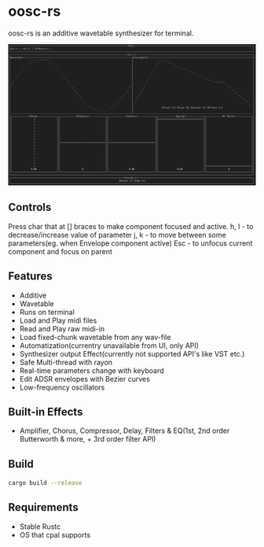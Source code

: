 # oosc-rs

oosc-rs is an additive wavetable synthesizer for terminal.

![oosc](repo/oosc.png)

## Controls
Press char that at [] braces to make component focused and active. 
h, l - to decrease/increase value of parameter
j, k - to move between some parameters(eg. when Envelope component active)
Esc - to unfocus current component and focus on parent

## Features
- Additive
- Wavetable
- Runs on terminal
- Load and Play midi files
- Read and Play raw midi-in
- Load fixed-chunk wavetable from any wav-file
- Automatization(currentry unavailable from UI, only API)
- Synthesizer output Effect(currently not supported API's like VST etc.)
- Safe Multi-thread with rayon
- Real-time parameters change with keyboard
- Edit ADSR envelopes with Bezier curves
- Low-frequency oscillators

## Built-in Effects
- Amplifier, Chorus, Compressor, Delay, Filters & EQ(1st, 2nd order Butterworth & more, + 3rd order filter API)

## Build

```bash
cargo build --release
```

## Requirements

- Stable Rustc 
- OS that cpal supports
